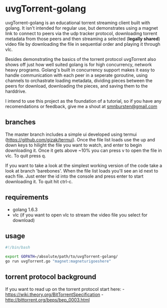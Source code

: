 # uvgTorrent-golang

uvgTorrent-golang is an educational torrent streaming client built with golang. It isn't intended for regular use, but demonstrates using a magnet link to connect to peers via the udp tracker protocol, downloading torrent metadata from those peers and then streaming a selected (**__legally shared__**) video file by downloading the file in sequential order and playing it through vlc. 

Besides demonstrating the basics of the torrent protocol uvgTorrent also shows off just how well suited golang is for high concurrency, network heavy programs. Golang's built in concurrency support makes it easy to handle communication with each peer in a seperate goroutine, using channels to orchastrate loading metadata, dividing pieces between the peers for download, downloading the pieces, and saving them to the harddrive.

I intend to use this project as the foundation of a tutorial, so if you have any recomendations or feedback, give me a shout at smnbursten@gmail.com

## branches

The master branch includes a simple ui developed using termui (https://github.com/gizak/termui). Once the file list loads use the up and down keys to hilight the file you want to watch, and enter to begin downloading it. Once it gets above ~10% you can press v to open the file in vlc. To quit press q.

If you want to take a look at the simplest working version of the code take a look at branch 'barebones'. When the file list loads you'll see an id next to each file. Just enter the id into the console and press enter to start downloading it. To quit hit ctrl-c.

## requirements

- golang 1.6.3
- vlc (if you want to open vlc to stream the video file you select for download)

## usage

```bash
#!/bin/bash

export GOPATH=/absolute/path/to/uvgTorrent-golang/
go run uvgTorrent.go "magnet:magneturigoeshere"
```

## torrent protocol background

If you want to read up on the torrent protocol start here:
    - https://wiki.theory.org/BitTorrentSpecification
    - http://bittorrent.org/beps/bep_0003.html
